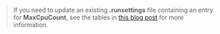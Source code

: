 > If you need to update an existing **.runsettings** file containing an entry for **MaxCpuCount**, see the tables in
[this blog post](https://blogs.msdn.microsoft.com/devops/2016/10/10/parallel-test-execution/) for more information.
